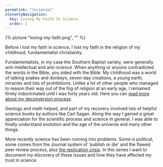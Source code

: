 ```yaml
---
permalink: "/science/"
eleventyNavigation:
  key: Losing My Faith In Science
  order: 1
---
```

{% picture "losing-my-faith.png", "" %}

Before I lost my faith in science, I lost my faith in the religion of my childhood, fundamentalist christianity.

Fundamentalists, in my case the Southern Baptist variety, were generally anti-intellectual and anti-science. When anything or anyone contradicted the words in the Bible, you sided with the Bible. My childhood was a world of talking snakes and donkeys, seven-day creations, a young earth, miracles and lots of prohibitions. Unlike a lot of other people who managed to reason their way out of the fog of religion at an early age, I remained firmly indoctrinated until I was forty years old. Here you can [read more about my deconversion process](https://forty-years-fundie.tumblr.com/deconversion).

Geology and math helped, and part of my recovery involved lots of helpful science books by authors like Carl Sagan. Along the way I gained a great appreciation for the scientific process and science in general. I was able to finally understand evolution and the age of the universe and many other things.

More recently science has been running into problems. Some is political, some comes from the Journal system of 'publish or die' and the flawed peer review process, plus [the replication crisis](/The-Replication-Crisis). In this series I want to document my discovery of these issues and how they have affected my trust in science.

